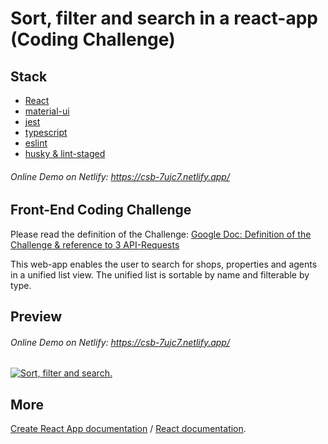 # Sort, filter and search in a react-app (Coding Challenge)

## Stack

- [React](https://reactjs.org/)
- [material-ui](https://material-ui.com)
- [jest](https://jestjs.io/)
- [typescript](https://www.typescriptlang.org/)
- [eslint](https://eslint.org/docs/user-guide/getting-started)
- [husky & lint-staged](https://codeburst.io/continuous-integration-lint-staged-husky-pre-commit-hook-test-setup-47f8172924fc)

###### Online Demo on Netlify: https://csb-7ujc7.netlify.app/

## Front-End Coding Challenge

Please read the definition of the Challenge:
[Google Doc: Definition of the Challenge & reference to 3 API-Requests](https://docs.google.com/document/d/1BXD-eZURPT36kGZyk_Zw5kRn92jtqNkFzg59RYABZPI/)

This web-app enables the user to search for shops, properties and agents in a unified list view. The unified list is sortable by name and filterable by type.

## Preview

###### Online Demo on Netlify: https://csb-7ujc7.netlify.app/

[![Sort, filter and search.](https://content.screencast.com/users/stefanibus/folders/Capture/media/73a37091-3eff-4361-b8d9-0bba7dc19168/LWR_Recording.png 'Sort, filter and search.')](https://csb-7ujc7.netlify.app/)

## More

[Create React App documentation](https://facebook.github.io/create-react-app/docs/getting-started) / [React documentation](https://reactjs.org/).
